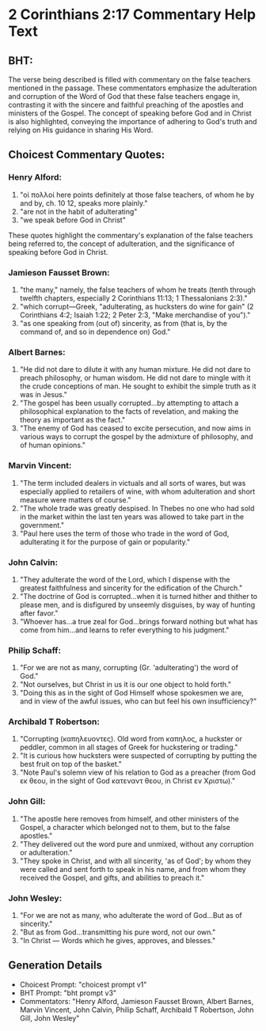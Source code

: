 # 2 Corinthians 2:17 Commentary Help Text

## BHT:
The verse being described is filled with commentary on the false teachers mentioned in the passage. These commentators emphasize the adulteration and corruption of the Word of God that these false teachers engage in, contrasting it with the sincere and faithful preaching of the apostles and ministers of the Gospel. The concept of speaking before God and in Christ is also highlighted, conveying the importance of adhering to God's truth and relying on His guidance in sharing His Word.

## Choicest Commentary Quotes:
### Henry Alford:
1. "οἱ πολλοί here points definitely at those false teachers, of whom he by and by, ch. 10 12, speaks more plainly."
2. "are not in the habit of adulterating"
3. "we speak before God in Christ"

These quotes highlight the commentary's explanation of the false teachers being referred to, the concept of adulteration, and the significance of speaking before God in Christ.

### Jamieson Fausset Brown:
1. "the many," namely, the false teachers of whom he treats
(tenth through twelfth chapters, especially 2 Corinthians 11:13;
1 Thessalonians 2:3)." 
2. "which corrupt—Greek,
"adulterating, as hucksters do wine for gain" (2 Corinthians 4:2;
Isaiah 1:22; 2 Peter 2:3,
"Make merchandise of you")."
3. "as one speaking from (out of) sincerity, as from (that is,
by the command of, and so in dependence on) God."

### Albert Barnes:
1. "He did not dare to dilute it with any human mixture. He did not dare to preach philosophy, or human wisdom. He did not dare to mingle with it the crude conceptions of man. He sought to exhibit the simple truth as it was in Jesus."
2. "The gospel has been usually corrupted...by attempting to attach a philosophical explanation to the facts of revelation, and making the theory as important as the fact."
3. "The enemy of God has ceased to excite persecution, and now aims in various ways to corrupt the gospel by the admixture of philosophy, and of human opinions."

### Marvin Vincent:
1. "The term included dealers in victuals and all sorts of wares, but was especially applied to retailers of wine, with whom adulteration and short measure were matters of course."
2. "The whole trade was greatly despised. In Thebes no one who had sold in the market within the last ten years was allowed to take part in the government."
3. "Paul here uses the term of those who trade in the word of God, adulterating it for the purpose of gain or popularity."

### John Calvin:
1. "They adulterate the word of the Lord, which I dispense with the greatest faithfulness and sincerity for the edification of the Church."
2. "The doctrine of God is corrupted...when it is turned hither and thither to please men, and is disfigured by unseemly disguises, by way of hunting after favor."
3. "Whoever has...a true zeal for God...brings forward nothing but what has come from him...and learns to refer everything to his judgment."

### Philip Schaff:
1. "For we are not as many, corrupting (Gr. 'adulterating') the word of God." 
2. "Not ourselves, but Christ in us it is our one object to hold forth."
3. "Doing this as in the sight of God Himself whose spokesmen we are, and in view of the awful issues, who can but feel his own insufficiency?"

### Archibald T Robertson:
1. "Corrupting (καπηλευοντες). Old word from καπηλος, a huckster or peddler, common in all stages of Greek for huckstering or trading."
2. "It is curious how hucksters were suspected of corrupting by putting the best fruit on top of the basket."
3. "Note Paul's solemn view of his relation to God as a preacher (from God εκ θεου, in the sight of God κατεναντ θεου, in Christ εν Χριστω)."

### John Gill:
1. "The apostle here removes from himself, and other ministers of the Gospel, a character which belonged not to them, but to the false apostles."
2. "They delivered out the word pure and unmixed, without any corruption or adulteration."
3. "They spoke in Christ, and with all sincerity, 'as of God'; by whom they were called and sent forth to speak in his name, and from whom they received the Gospel, and gifts, and abilities to preach it."

### John Wesley:
1. "For we are not as many, who adulterate the word of God...But as of sincerity." 
2. "But as from God...transmitting his pure word, not our own."
3. "In Christ — Words which he gives, approves, and blesses."


## Generation Details
- Choicest Prompt: "choicest prompt v1"
- BHT Prompt: "bht prompt v3"
- Commentators: "Henry Alford, Jamieson Fausset Brown, Albert Barnes, Marvin Vincent, John Calvin, Philip Schaff, Archibald T Robertson, John Gill, John Wesley"
